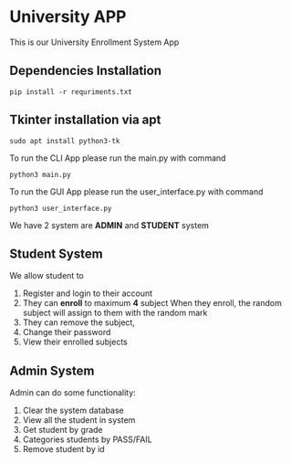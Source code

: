 # University APP

This is our University Enrollment System App 

## Dependencies Installation
```
pip install -r requriments.txt
```
## Tkinter installation via apt
```
sudo apt install python3-tk
```

To run the CLI App please run the main.py with command 
```
python3 main.py
```

To run the GUI App please run the user_interface.py with command 
```
python3 user_interface.py
```

We have 2 system are **ADMIN** and **STUDENT** system 

## Student System 
We allow student to 
1) Register and login to their account 
2) They can **enroll** to maximum **4** subject
    When they enroll, the random subject will assign to them with the random mark
3) They can remove the subject, 
4) Change their password 
5) View their enrolled subjects 

## Admin System
Admin can do some functionality: 
1) Clear the system database
2) View all the student in system
3) Get student by grade
4) Categories students by PASS/FAIL
5) Remove student by id

